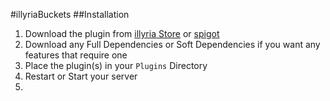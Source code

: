 #illyriaBuckets
##Installation

1. Download the plugin from [illyria Store](https://store.illyria.io/product/gen_buckets) or [spigot](https://www.spigotmc.org/resources/savagegenbuckets-1-8-1-13-the-ultimate-genbucket-plugin.63051/)
1. Download any Full Dependencies or Soft Dependencies if you want any features that require one
1. Place the plugin(s) in your ``Plugins`` Directory
1. Restart or Start your server
1. 
